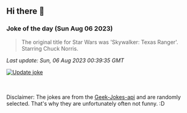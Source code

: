 ## Hi there 👋

### Joke of the day (Sun Aug 06 2023)
<!-- joke -->
>The original title for Star Wars was 'Skywalker: Texas Ranger'. Starring Chuck Norris.
<!-- /joke -->

*Last update: Sun, 06 Aug 2023 00:39:35 GMT*

[![Update joke](https://github.com/nclskfm/nclskfm/actions/workflows/joke.yml/badge.svg)](https://github.com/nclskfm/nclskfm/actions/workflows/joke.yml)

<br><br>
Disclaimer: The jokes are from the [Geek-Jokes-api](https://github.com/sameerkumar18/geek-joke-api) and are randomly selected. That's why they are unfortunately often not funny. :D

